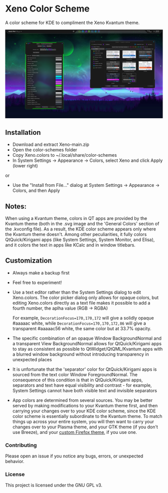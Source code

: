 # Xeno Color Scheme

A color scheme for KDE to compliment the Xeno Kvantum theme.

![screenshot of Xeno color scheme](preview/screenshot-1.png)

## Installation

- Download and extract Xeno-main.zip
- Open the color-schemes folder
- Copy Xeno.colors to ~/.local/share/color-schemes
- In System Settings -> Appearance -> Colors, select Xeno and click Apply (lower right)

or

- Use the "Install from File..." dialog at System Settings -> Appearance -> Colors, and then Apply

## Notes:

When using a Kvantum theme, colors in QT apps are provided by the Kvantum theme (both in the .svg image and the 'General Colors' section of the .kvconfig file). As a result, the KDE color scheme appears only where the Kvantum theme doesn't. Among other peculiarities, it fully colors QtQuick/Kirigami apps (like System Settings, System Monitor, and Elisa), and it colors the text in apps like KCalc and in window titlebars.

## Customization

- Always make a backup first

- Feel free to experiment!

- Use a text editor rather than the System Settings dialog to edit Xeno.colors. The color picker dialog only allows for opaque colors, but editing Xeno.colors directly as a text file makes it possible to add a fourth number, the aplha value (RGB -> RGBA)

    For example, `DecorationFocus=170,170,172` will give a solidly opaque #aaaaac white, while `DecorationFocus=170,170,172,86` will give a transparent #aaaaac56 white, the same color but at 33.7% opacity.

- The specific combination of an opaque Window BackgroundNormal and a transparent View BackgroundNormal allows for QtQuick/Kirigami apps to stay as consistent as possible to QtWidget/QtQML/Kvantum apps with a blurred window background without introducing transparency in unexpected places

- It is unfortunate that the 'separator' color for QtQuick/Kirigami apps is sourced from the text color Window ForegroundNormal. The consequence of this condition is that in QtQuick/Kirigami apps, separators and text have equal visibility and contrast - for example, System Settings cannot have both visible text and invisible separators

-  App colors are determined from several sources. You may be better served by making modifications to your Kvantum theme first, and then carrying your changes over to your KDE color scheme, since the KDE color scheme is essentially subordinate to the Kvantum theme. To match things up across your entire system, you will then want to carry your changes over to your Plasma theme, and your GTK theme (if you don't use Breeze), and your [custom Firefox theme](https://github.com/tully-t/Xenofox), if you use one.

### Contributing

Please open an issue if you notice any bugs, errors, or unexpected behavior.

### License

This project is licensed under the GNU GPL v3.
